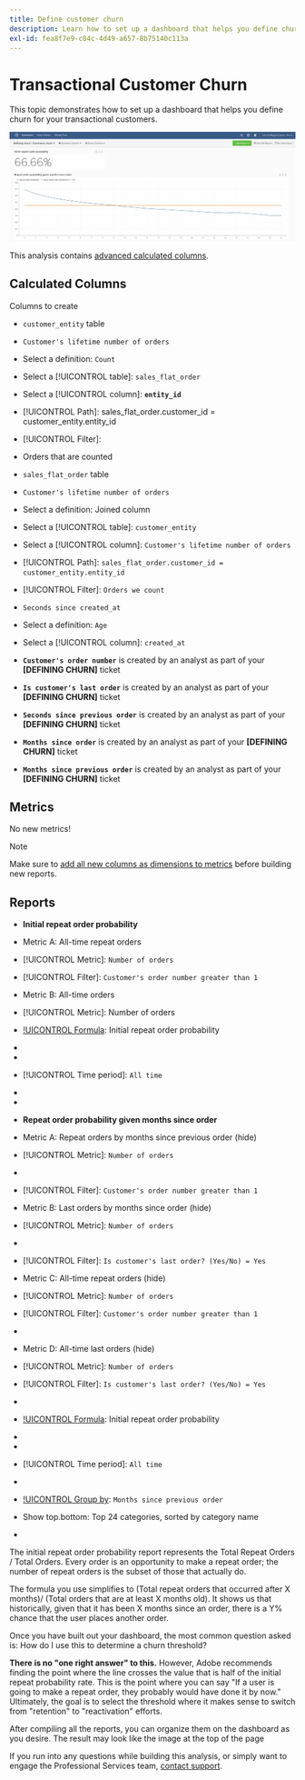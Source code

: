 ```yaml
---
title: Define customer churn
description: Learn how to set up a dashboard that helps you define churn for your transactional customers.
exl-id: fea8f7e9-c84c-4d49-a657-8b75140c113a
---
```

# Transactional Customer Churn

This topic demonstrates how to set up a dashboard that helps you define churn for your transactional customers.

![](../../assets/churn-deashboard.png)

This analysis contains [advanced calculated columns](../data-warehouse-mgr/adv-calc-columns.md).

## Calculated Columns

Columns to create

* `customer_entity` table
* `Customer's lifetime number of orders`
* Select a definition: `Count`
* Select a [!UICONTROL table]: `sales_flat_order`
* Select a [!UICONTROL column]: **`entity_id`**
* [!UICONTROL Path]: sales_flat_order.customer_id = customer_entity.entity_id
* [!UICONTROL Filter]:
* Orders that are counted

* `sales_flat_order` table
* `Customer's lifetime number of orders`
* Select a definition: Joined column
* Select a [!UICONTROL table]: `customer_entity`
* Select a [!UICONTROL column]: `Customer's lifetime number of orders`
* [!UICONTROL Path]: `sales_flat_order.customer_id = customer_entity.entity_id`
* [!UICONTROL Filter]: `Orders we count`

* `Seconds since created_at`
* Select a definition: `Age`
* Select a [!UICONTROL column]: `created_at`

* **`Customer's order number`** is created by an analyst as part of your **[DEFINING CHURN]** ticket
* **`Is customer's last order`** is created by an analyst as part of your **[DEFINING CHURN]** ticket
* **`Seconds since previous order`** is created by an analyst as part of your **[DEFINING CHURN]** ticket
* **`Months since order`** is created by an analyst as part of your **[DEFINING CHURN]** ticket
* **`Months since previous order`** is created by an analyst as part of your **[DEFINING CHURN]** ticket

## Metrics

No new metrics!

>[!NOTE]
>
>Make sure to [add all new columns as dimensions to metrics](../data-warehouse-mgr/manage-data-dimensions-metrics.md) before building new reports.

## Reports

* **Initial repeat order probability**
* Metric A: All-time repeat orders
* [!UICONTROL Metric]: `Number of orders`
* [!UICONTROL Filter]: `Customer's order number greater than 1`

* Metric B: All-time orders
* [!UICONTROL Metric]: Number of orders

* [!UICONTROL Formula]: Initial repeat order probability
* [!UICONTROL Formula]: `A/B`
* [!UICONTROL Format]: `Percent`

* [!UICONTROL Time period]: `All time`
* [!UICONTROL Interval]: `None`
* [!UICONTROL Chart type]: `Scalar`

* **Repeat order probability given months since order**
* Metric A: Repeat orders by months since previous order (hide)
* [!UICONTROL Metric]: `Number of orders`
* [!UICONTROL Perspective]: `Cumulative`
* [!UICONTROL Filter]: `Customer's order number greater than 1`

* Metric B: Last orders by months since order (hide)
* [!UICONTROL Metric]: `Number of orders`
* [!UICONTROL Perspective]: `Cumulative`
* [!UICONTROL Filter]: `Is customer's last order? (Yes/No) = Yes`

* Metric C: All-time repeat orders (hide)
* [!UICONTROL Metric]: `Number of orders`
* [!UICONTROL Filter]: `Customer's order number greater than 1`

* [!UICONTROL Group by]: `Independent`

* Metric D: All-time last orders (hide)
* [!UICONTROL Metric]: `Number of orders`
* [!UICONTROL Filter]: `Is customer's last order? (Yes/No) = Yes`

* [!UICONTROL Group by]: `Independent`

* [!UICONTROL Formula]: Initial repeat order probability
* [!UICONTROL Formula]: `(C-A)/(C+D-A-B)`
* [!UICONTROL Format]: `Percent`

* [!UICONTROL Time period]: `All time`
* [!UICONTROL Interval]: `None`
* [!UICONTROL Group by]: `Months since previous order`
* Show top.bottom: Top 24 categories, sorted by category name

* [!UICONTROL Chart type]: `Line`

The initial repeat order probability report represents the Total Repeat Orders / Total Orders. Every order is an opportunity to make a repeat order; the number of repeat orders is the subset of those that actually do.

The formula you use simplifies to (Total repeat orders that occurred after X months)/ (Total orders that are at least X months old). It shows us that historically, given that it has been X months since an order, there is a Y% chance that the user places another order.

Once you have built out your dashboard, the most common question asked is: How do I use this to determine a churn threshold?

**There is no "one right answer" to this.** However, Adobe recommends finding the point where the line crosses the value that is half of the initial repeat probability rate. This is the point where you can say "If a user is going to make a repeat order, they probably would have done it by now." Ultimately, the goal is to select the threshold where it makes sense to switch from "retention" to "reactivation" efforts.

After compiling all the reports, you can organize them on the dashboard as you desire. The result may look like the image at the top of the page

If you run into any questions while building this analysis, or simply want to engage the Professional Services team, [contact support](https://experienceleague.adobe.com/docs/commerce-knowledge-base/kb/troubleshooting/miscellaneous/mbi-service-policies.html).
